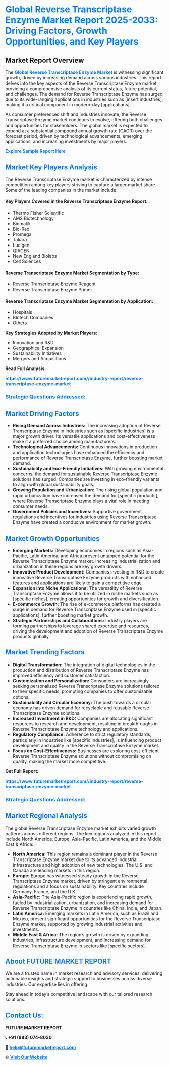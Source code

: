 <h1 style="color: #007BFF;">Global Reverse Transcriptase Enzyme Market Report 2025-2033: Driving Factors, Growth Opportunities, and Key Players</h1>

<section id="overview">
<h2>Market Report Overview</h2>
<p>The <a href="https://www.futuremarketreport.com//industry-report/reverse-transcriptase-enzyme-market" style="color: #007BFF; text-decoration: none;"><strong>Global Reverse Transcriptase Enzyme Market</strong></a> is witnessing significant growth, driven by increasing demand across various industries. This report delves into the key aspects of the Reverse Transcriptase Enzyme market, providing a comprehensive analysis of its current status, future potential, and challenges. The demand for Reverse Transcriptase Enzyme has surged due to its wide-ranging applications in industries such as [insert industries], making it a critical component in modern-day [applications].</p>
<p>As consumer preferences shift and industries innovate, the Reverse Transcriptase Enzyme market continues to evolve, offering both challenges and opportunities for stakeholders. The global market is expected to expand at a substantial compound annual growth rate (CAGR) over the forecast period, driven by technological advancements, emerging applications, and increasing investments by major players.</p>
</section>

<section id="overview">
<p><a href="https://www.futuremarketreport.com//request-sample/reportId=77368" style="color: #007BFF; text-decoration: none;"><strong>Explore Sample Report Here</strong></a></p>
</section>

<section id="key-players">
<h2 style="color: #007BFF;">Market Key Players Analysis</h2>
<p>The Reverse Transcriptase Enzyme market is characterized by intense competition among key players striving to capture a larger market share. Some of the leading companies in the market include:</p>
<h4>Key Players Covered in the Reverse Transcriptase Enzyme Report:</h4>
<ul><li>Thermo Fisher Scientific</li><li>AMS Biotechnology</li><li>Biomatik</li><li>Bio-Rad</li><li>Promega</li><li>Takara</li><li>Lucigen</li><li>QIAGEN</li><li>New England Biolabs</li><li>Cell Sciences</li></ul>
<h4>Reverse Transcriptase Enzyme Market Segmentation by Type:</h4>
<ul><li>Reverse Transcriptase Enzyme Reagent</li><li>Reverse Transcriptase Enzyme Primer</li></ul>

<h4>Reverse Transcriptase Enzyme Market Segmentation by Application:</h4>
<ul><li>Hospitals</li><li>BIotech Companies</li><li>Others</li></ul>
<p><strong>Key Strategies Adopted by Market Players:</strong></p>
<ul>
<li>Innovation and R&D</li>
<li>Geographical Expansion</li>
<li>Sustainability Initiatives</li>
<li>Mergers and Acquisitions</li>
</ul>
</section>

<section>
<p><strong>Read Full Analysis: </strong></p><a href="https://www.futuremarketreport.com//industry-report/reverse-transcriptase-enzyme-market" style="color: #007BFF; text-decoration: none;"><strong>https://www.futuremarketreport.com//industry-report/reverse-transcriptase-enzyme-market</strong></a>
<h3 style="color: #007BFF;">Strategic Questions Addressed:</h3>
</section>

<section id="driving-factors">
<h2 style="color: #007BFF;">Market Driving Factors</h2>
<ul>
<li><strong>Rising Demand Across Industries:</strong> The increasing adoption of Reverse Transcriptase Enzyme in industries such as [specific industries] is a major growth driver. Its versatile applications and cost-effectiveness make it a preferred choice among manufacturers.</li>
<li><strong>Technological Advancements:</strong> Continuous innovations in production and application technologies have enhanced the efficiency and performance of Reverse Transcriptase Enzyme, further boosting market demand.</li>
<li><strong>Sustainability and Eco-Friendly Initiatives:</strong> With growing environmental concerns, the demand for sustainable Reverse Transcriptase Enzyme solutions has surged. Companies are investing in eco-friendly variants to align with global sustainability goals.</li>
<li><strong>Growing Population and Urbanization:</strong> The rising global population and rapid urbanization have increased the demand for [specific products], where Reverse Transcriptase Enzyme plays a vital role in meeting consumer needs.</li>
<li><strong>Government Policies and Incentives:</strong> Supportive government regulations and incentives for industries using Reverse Transcriptase Enzyme have created a conducive environment for market growth.</li>
</ul>
</section>

<section id="growth-opportunities">
<h2 style="color: #007BFF;">Market Growth Opportunities</h2>
<ul>
<li><strong>Emerging Markets:</strong> Developing economies in regions such as Asia-Pacific, Latin America, and Africa present untapped potential for the Reverse Transcriptase Enzyme market. Increasing industrialization and urbanization in these regions are key growth drivers.</li>
<li><strong>Innovative Product Development:</strong> Companies investing in R&D to create innovative Reverse Transcriptase Enzyme products with enhanced features and applications are likely to gain a competitive edge.</li>
<li><strong>Expansion into Niche Applications:</strong> The versatility of Reverse Transcriptase Enzyme allows it to be utilized in niche markets such as [specific niches], creating opportunities for growth and diversification.</li>
<li><strong>E-commerce Growth:</strong> The rise of e-commerce platforms has created a surge in demand for Reverse Transcriptase Enzyme used in [specific applications], further boosting market growth.</li>
<li><strong>Strategic Partnerships and Collaborations:</strong> Industry players are forming partnerships to leverage shared expertise and resources, driving the development and adoption of Reverse Transcriptase Enzyme products globally.</li>
</ul>
</section>

<section id="trending-factors">
<h2 style="color: #007BFF;">Market Trending Factors</h2>
<ul>
<li><strong>Digital Transformation:</strong> The integration of digital technologies in the production and distribution of Reverse Transcriptase Enzyme has improved efficiency and customer satisfaction.</li>
<li><strong>Customization and Personalization:</strong> Consumers are increasingly seeking personalized Reverse Transcriptase Enzyme solutions tailored to their specific needs, prompting companies to offer customizable options.</li>
<li><strong>Sustainability and Circular Economy:</strong> The push towards a circular economy has driven demand for recyclable and reusable Reverse Transcriptase Enzyme solutions.</li>
<li><strong>Increased Investment in R&D:</strong> Companies are allocating significant resources to research and development, resulting in breakthroughs in Reverse Transcriptase Enzyme technology and applications.</li>
<li><strong>Regulatory Compliance:</strong> Adherence to strict regulatory standards, particularly in industries like [specific industries], is influencing product development and quality in the Reverse Transcriptase Enzyme market.</li>
<li><strong>Focus on Cost-Effectiveness:</strong> Businesses are exploring cost-efficient Reverse Transcriptase Enzyme solutions without compromising on quality, making the market more competitive.</li>
</ul>
</section>

<section>
<p><strong>Get Full Report: </strong></p><a href="https://www.futuremarketreport.com//industry-report/reverse-transcriptase-enzyme-market" style="color: #007BFF; text-decoration: none;"><strong>https://www.futuremarketreport.com//industry-report/reverse-transcriptase-enzyme-market</strong></a>
<h3 style="color: #007BFF;">Strategic Questions Addressed:</h3>
</section>


<section id="regional-analysis">
<h2 style="color: #007BFF;">Market Regional Analysis</h2>
<p>The global Reverse Transcriptase Enzyme market exhibits varied growth patterns across different regions. The key regions analyzed in this report include North America, Europe, Asia-Pacific, Latin America, and the Middle East & Africa:</p>
<ul>
<li><strong>North America:</strong> This region remains a dominant player in the Reverse Transcriptase Enzyme market due to its advanced industrial infrastructure and high adoption of new technologies. The U.S. and Canada are leading markets in this region.</li>
<li><strong>Europe:</strong> Europe has witnessed steady growth in the Reverse Transcriptase Enzyme market, driven by stringent environmental regulations and a focus on sustainability. Key countries include Germany, France, and the U.K.</li>
<li><strong>Asia-Pacific:</strong> The Asia-Pacific region is experiencing rapid growth, fueled by industrialization, urbanization, and increasing demand for Reverse Transcriptase Enzyme in countries like China, India, and Japan.</li>
<li><strong>Latin America:</strong> Emerging markets in Latin America, such as Brazil and Mexico, present significant opportunities for the Reverse Transcriptase Enzyme market, supported by growing industrial activities and investments.</li>
<li><strong>Middle East & Africa:</strong> The region’s growth is driven by expanding industries, infrastructure development, and increasing demand for Reverse Transcriptase Enzyme in sectors like [specific sectors].</li>
</ul>
</section>

<footer>
<h2 style="color: #007BFF;">About FUTURE MARKET REPORT</h2>
<p>We are a trusted name in market research and advisory services, delivering actionable insights and strategic support to businesses across diverse industries. Our expertise lies in offering:</p>

<p>Stay ahead in today’s competitive landscape with our tailored research solutions.</p>

<h2 style="color: #007BFF;">Contact Us:</h2>
<p><strong>FUTURE MARKET REPORT</strong></p>
<p>📞 <strong>+91 (883) 074-8030</strong></p>
<p>📧 <strong><a href="mailto:help@futuremarketreport.com" style="color: #007BFF;">help@futuremarketreport.com</a></strong></p>
<p>🌐 <strong><a href="https://www.futuremarketreport.com/" style="color: #007BFF;">Visit Our Website</a></strong></p>
</footer>